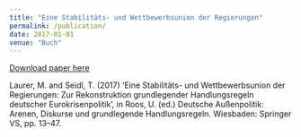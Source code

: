 ```yaml
---
title: "Eine Stabilitäts- und Wettbewerbsunion der Regierungen"
permalink: /publication/
date: 2017-01-01
venue: "Buch"
---
```


[Download paper here](https://github.com/tseidl/timoseidl/raw/master/Laurer_Seidl_2014.pdf)

Laurer, M. and Seidl, T. (2017) ‘Eine Stabilitäts- und Wettbewerbsunion der Regierungen: Zur Rekonstruktion grundlegender Handlungsregeln deutscher Eurokrisenpolitik’, in Roos, U. (ed.) Deutsche Außenpolitik: Arenen, Diskurse und grundlegende Handlungsregeln. Wiesbaden: Springer VS, pp. 13–47.
